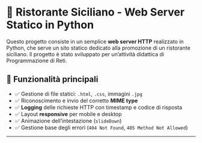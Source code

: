 # 🌅 Ristorante Siciliano - Web Server Statico in Python

Questo progetto consiste in un semplice **web server HTTP** realizzato in Python, che serve un sito statico dedicato alla promozione di un ristorante siciliano. Il progetto è stato sviluppato per un’attività didattica di Programmazione di Reti.

## 🔧 Funzionalità principali

- ✅ Gestione di file statici: `.html`, `.css`, immagini `.jpg`
- ✅ Riconoscimento e invio del corretto **MIME type**
- ✅ **Logging** delle richieste HTTP con timestamp e codice di risposta
- ✅ Layout **responsive** per mobile e desktop
- ✅ Animazione dell’intestazione (`slideDown`)
- ✅ Gestione base degli errori (`404 Not Found`, `405 Method Not Allowed`)

---
